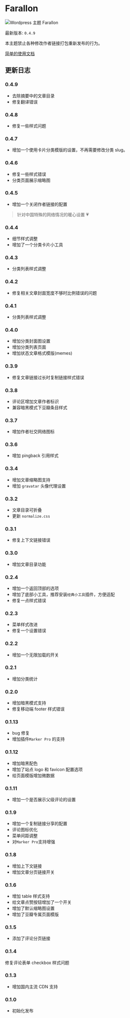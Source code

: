 # Farallon

![Wordpress 主题 Farallon](https://static.fatesinger.com/2023/06/u1ak8xgmyn9ec24r.png)

最新版本: `0.4.9`

本主题禁止各种修改作者链接打包重新发布的行为。

[简单的使用文档](https://fatesinger.com/101971)

## 更新日志

### 0.4.9

- 去除摘要中的文章目录
- 修复翻译错误

### 0.4.8

- 修复一些样式问题

### 0.4.7

- 增加一个使用卡片分类模版的设置，不再需要修改分类 slug。

### 0.4.6

- 修复一些样式错误
- 分类页面展示缩略图

### 0.4.5

- 增加一个关闭作者链接的配置

> 针对中国特殊的网络情况的暖心设置 💗

### 0.4.4

- 细节样式调整
- 增加了一个分类卡片小工具

### 0.4.3

- 分类列表样式调整

### 0.4.2

- 修复相关文章封面宽度不够时比例错误的问题

### 0.4.1

- 分类列表样式调整

### 0.4.0

- 增加分类封面图设置
- 增加分类列表页面
- 增加状态文章格式模版(memes)

### 0.3.9

- 修复文章链接过长时复制链接样式错误

### 0.3.8

- 评论区增加文章作者标识
- 兼容暗黑模式下豆瓣条目样式

### 0.3.7

- 增加作者社交网络图标

### 0.3.6

- 增加 pingback 引用样式

### 0.3.4

- 增加文章缩略图支持
- 增加 `gravatar` 头像代理设置

### 0.3.2

- 文章目录可折叠
- 更新 `normalize.css`

### 0.3.1

- 修复上下文链接错误

### 0.3.0

- 增加文章目录功能

### 0.2.4

- 增加一个返回顶部的选项
- 增加了底部小工具，推荐安装`经典小工具`插件，方便适配
- 修复一点样式错误

### 0.2.3

- 菜单样式改进
- 修复一个设置错误

### 0.2.2

- 增加一个无限加载的开关

### 0.2.1

- 增加分类统计

### 0.2.0

- 增加暗黑模式支持
- 修复移动端 footer 样式错误

### 0.1.13

- bug 修复
- 增加插件`Marker Pro` 的支持

### 0.1.12

- 增加暗黑配色
- 增加了站点 logo 和 favicon 配置选项
- 给页面模版增加微数据

### 0.1.11

- 增加一个是否展示父级评论的设置

### 0.1.9

- 增加一个复制链接分享的配置
- 评论图标优化
- 菜单间距调整
- 对`Marker Pro`支持增强

### 0.1.8

- 增加上下文链接
- 增加文章分页链接开关

### 0.1.6

- 增加 table 样式支持
- 给文章点赞按钮增加了一个开关
- 增加了默认缩略图设置
- 增加了豆瓣专属页面模版

### 0.1.5

- 添加了评论分页链接

### 0.1.4

修复评论表单 checkbox 样式问题

### 0.1.3

- 增加国内主流 CDN 支持

### 0.1.0

- 初始化发布
